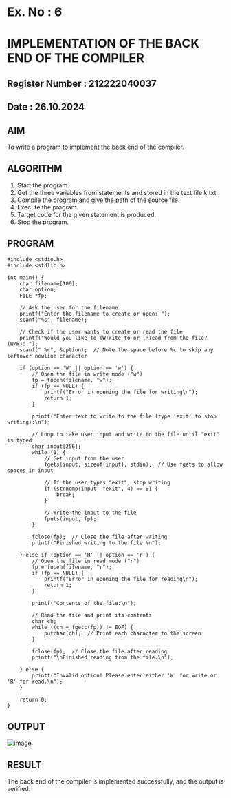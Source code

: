 # Ex. No : 6	
# IMPLEMENTATION OF THE BACK END OF THE COMPILER 
## Register Number : 212222040037
## Date : 26.10.2024

## AIM   
To write a program to implement the back end of the compiler.

## ALGORITHM
1.	Start the program.
2.	Get the three variables from statements and stored in the text file k.txt.
3.	Compile the program and give the path of the source file.
4.	Execute the program.
5.	Target code for the given statement is produced.
6.	Stop the program.

## PROGRAM
```
#include <stdio.h>
#include <stdlib.h>

int main() {
    char filename[100];
    char option;
    FILE *fp;

    // Ask the user for the filename
    printf("Enter the filename to create or open: ");
    scanf("%s", filename);

    // Check if the user wants to create or read the file
    printf("Would you like to (W)rite to or (R)ead from the file? (W/R): ");
    scanf(" %c", &option);  // Note the space before %c to skip any leftover newline character

    if (option == 'W' || option == 'w') {
        // Open the file in write mode ("w")
        fp = fopen(filename, "w");
        if (fp == NULL) {
            printf("Error in opening the file for writing\n");
            return 1;
        }

        printf("Enter text to write to the file (type 'exit' to stop writing):\n");

        // Loop to take user input and write to the file until "exit" is typed
        char input[256];
        while (1) {
            // Get input from the user
            fgets(input, sizeof(input), stdin);  // Use fgets to allow spaces in input

            // If the user types "exit", stop writing
            if (strncmp(input, "exit", 4) == 0) {
                break;
            }

            // Write the input to the file
            fputs(input, fp);
        }

        fclose(fp);  // Close the file after writing
        printf("Finished writing to the file.\n");

    } else if (option == 'R' || option == 'r') {
        // Open the file in read mode ("r")
        fp = fopen(filename, "r");
        if (fp == NULL) {
            printf("Error in opening the file for reading\n");
            return 1;
        }

        printf("Contents of the file:\n");

        // Read the file and print its contents
        char ch;
        while ((ch = fgetc(fp)) != EOF) {
            putchar(ch);  // Print each character to the screen
        }

        fclose(fp);  // Close the file after reading
        printf("\nFinished reading from the file.\n");

    } else {
        printf("Invalid option! Please enter either 'W' for write or 'R' for read.\n");
    }

    return 0;
}

```

## OUTPUT 
![image](https://github.com/user-attachments/assets/e122393f-9a42-4377-aa9e-e3308fb54945)

## RESULT
The back end of the compiler is implemented successfully, and the output is verified.
